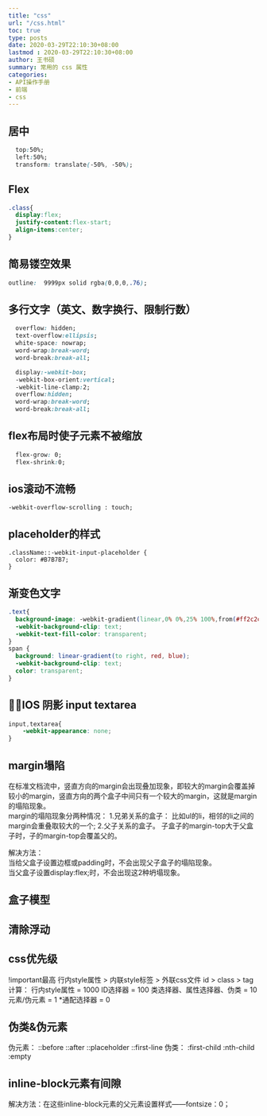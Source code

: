 ```yaml
---
title: "css"
url: "/css.html"
toc: true
type: posts
date: 2020-03-29T22:10:30+08:00
lastmod : 2020-03-29T22:10:30+08:00
author: 王书硕
summary: 常用的 css 属性
categories:
- API操作手册
- 前端
- css
---
```



## 居中
```css
  top:50%;
  left:50%;
  transform: translate(-50%, -50%);
```

## Flex
```css
.class{
  display:flex;
  justify-content:flex-start;
  align-items:center;
}
```

## 简易镂空效果
```css
outline:  9999px solid rgba(0,0,0,.76);
```

## 多行文字（英文、数字换行、限制行数）
```css
  overflow: hidden;
  text-overflow:ellipsis;
  white-space: nowrap;
  word-wrap:break-word;
  word-break:break-all;

  display:-webkit-box;
  -webkit-box-orient:vertical;
  -webkit-line-clamp:2;
  overflow:hidden;
  word-wrap:break-word;
  word-break:break-all;
```

## flex布局时使子元素不被缩放
```css
  flex-grow: 0;
  flex-shrink:0;
```

## ios滚动不流畅
```
-webkit-overflow-scrolling : touch; 
```

## placeholder的样式
```
.className::-webkit-input-placeholder {
  color: #B7B7B7;
}
```
## 渐变色文字
```css
.text{
  background-image: -webkit-gradient(linear,0% 0%,25% 100%,from(#ff2c2c),to(#7a5e91));
  -webkit-background-clip: text;
  -webkit-text-fill-color: transparent;
}
span {
  background: linear-gradient(to right, red, blue);
  -webkit-background-clip: text;
  color: transparent;
}
```

## IOS 阴影 input textarea
```css
input,textarea{
	-webkit-appearance: none;
}
```


## margin塌陷
在标准文档流中，竖直方向的margin会出现叠加现象，即较大的margin会覆盖掉较小的margin，竖直方向的两个盒子中间只有一个较大的margin，这就是margin的塌陷现象。  
margin的塌陷现象分两种情况：
1.兄弟关系的盒子：
比如ul的li，相邻的li之间的margin会重叠取较大的一个;
2.父子关系的盒子。
子盒子的margin-top大于父盒子时，子的margin-top会覆盖父的。    

解决方法：  
当给父盒子设置边框或padding时，不会出现父子盒子的塌陷现象。  
当父盒子设置display:flex;时，不会出现这2种坍塌现象。  

## 盒子模型

## 清除浮动

## css优先级
!important最高
行内style属性 > 内联style标签 > 外联css文件
id > class > tag
计算：
行内style属性 = 1000
ID选择器 = 100
类选择器、属性选择器、伪类 = 10
元素/伪元素 = 1
*通配选择器 = 0

## 伪类&伪元素
伪元素：
::before
::after
::placeholder
::first-line
伪类：
:first-child
:nth-child
:empty

## inline-block元素有间隙
解决方法：在这些inline-block元素的父元素设置样式——fontsize：0；